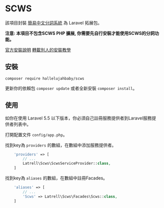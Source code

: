 # SCWS

該項目封裝 [簡易中文分詞系統](https://github.com/hightman/scws) 為 Laravel 拓展包。

**注意: 本項目不包含SCWS PHP 擴展, 你需要先自行安裝才能使用SCWS的分詞功能。**

[官方安裝說明](http://www.xunsearch.com/scws/docs.php#instscws)
[轉載別人的安裝教學](https://www.jianshu.com/p/c1dbad3a3630)

## 安裝

```
composer require hallelujahbaby/scws
```

更新你的依賴包 ```composer update``` 或者全新安裝 ```composer install```。

## 使用

如你在使用 Laravel 5.5 以下版本，你必須自己註冊服務提供者到Laravel服務提供者列表中。

打開配置文件 `config/app.php`。

找到key為 `providers` 的數組，在數組中添加服務提供者。

```php
    'providers' => [
        // ...
        Latrell\Scws\ScwsServiceProvider::class,
    ]
```

找到key為 `aliases` 的數組，在數組中註冊Facades。

```php
    'aliases' => [
        // ...
        'Scws' => Latrell\Scws\Facades\Scws::class,
    ]
```
